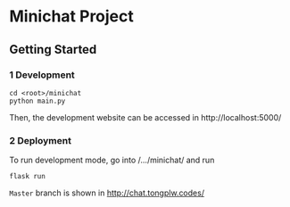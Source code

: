 # Minichat Project

## Getting Started

### 1 Development

``` Shell
cd <root>/minichat
python main.py
```
Then, the development website can be accessed in http://localhost:5000/

### 2 Deployment

To run development mode, go into /.../minichat/ and run 
```
flask run 
```

`Master` branch is shown in http://chat.tongplw.codes/
